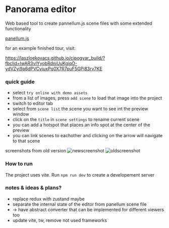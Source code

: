 # Panorama editor

Web based tool to create pannellum.js scene files with some extended functionality

[panellum.js](https://pannellum.org/)

for an example finished tour, visit: 

https://laszloekovacs.github.io/cipogyar_build/?fbclid=IwAR3vIYyobRdnjUuKgiqO-ydVZyi9a6dPVCviuxPq0X7R7puF5GPi83rv7KE 

### quick guide
- select `try online with demo assets`
- from a list of images, press `add scene` to load that image into the project
- switch to editor tab
- select from `scene list` the scene you want to see int the preview window
- click on the `title` in `scene settings` to rename current scene
- you can add a hotspot that places an info spot at the center of the preview
- you can link scenes to eachother and clicking on the arrow will navigate to that scene

screenshots from old version
![newscreenshot](./screenshots/Screenshot.png)
![oldscreenshot](./screenshots/Screenshot3.png)

### How to run

The project uses vite. Run `npm run dev` to create a developement server


### notes & ideas & plans?
- replace redux with zustand maybe
- separate the internal state of the editor from panellum scene file
- -> have abstract converter that can be implemented for different viewers too
- update vite, tw, remove not used frameworks
